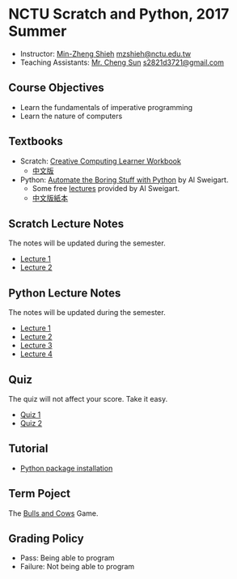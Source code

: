# NCTU Scratch and Python, 2017 Summer

+   Instructor: [Min-Zheng Shieh](mailto:mzshieh@nctu.edu.tw) mzshieh@nctu.edu.tw
+   Teaching Assistants: [Mr. Cheng Sun](mailto:s2821d3721@gmail.com) s2821d3721@gmail.com 

## Course Objectives

+   Learn the fundamentals of imperative programming
+   Learn the nature of computers

## Textbooks

+   Scratch: [Creative Computing Learner Workbook](http://scratched.gse.harvard.edu/guide/files/CreativeComputing20140820_LearnerWorkbook.pdf)
    +   [中文版](http://scratched.gse.harvard.edu/resources/traditional-chinese-translation-scratch-curriculum-guide)
+   Python: [Automate the Boring Stuff with Python](https://automatetheboringstuff.com/) by Al Sweigart.
    +   Some free [lectures](https://www.youtube.com/playlist?list=PL0-84-yl1fUnRuXGFe_F7qSH1LEnn9LkW) provided by Al Sweigart.
    +   [中文版紙本](https://www.tenlong.com.tw/products/9789864762729)

## Scratch Lecture Notes

The notes will be updated during the semester.

+   [Lecture 1](https://hackmd.io/s/S1-TkvDEZ)
+   [Lecture 2](https://hackmd.io/s/BJPv44qEZ)

## Python Lecture Notes

The notes will be updated during the semester.

+   [Lecture 1](https://hackmd.io/s/SJcC75FHW)
+   [Lecture 2](https://hackmd.io/s/B15Wno2B-)
+   [Lecture 3](https://hackmd.io/s/HJLuwtdUb)
+   [Lecture 4](https://hackmd.io/s/H1H2VaZw-)

## Quiz

The quiz will not affect your score. Take it easy.

+   [Quiz 1](https://docs.google.com/forms/d/e/1FAIpQLSeFjtNvcRj9S5SUWiAXsq4j8FFEDe-lCsnfLdOhls9R-I8pzg/viewform)
+   [Quiz 2](https://docs.google.com/forms/d/e/1FAIpQLSeFeL67Rx9dcpVdmKuA1166CjZuNTZHolgAUPCHBdLJUVRyzQ/viewform)

## Tutorial

+   [Python package installation](install.md)

## Term Poject

The [Bulls and Cows](https://en.wikipedia.org/wiki/Bulls_and_Cows) Game.

## Grading Policy

+   Pass: Being able to program
+   Failure: Not being able to program
